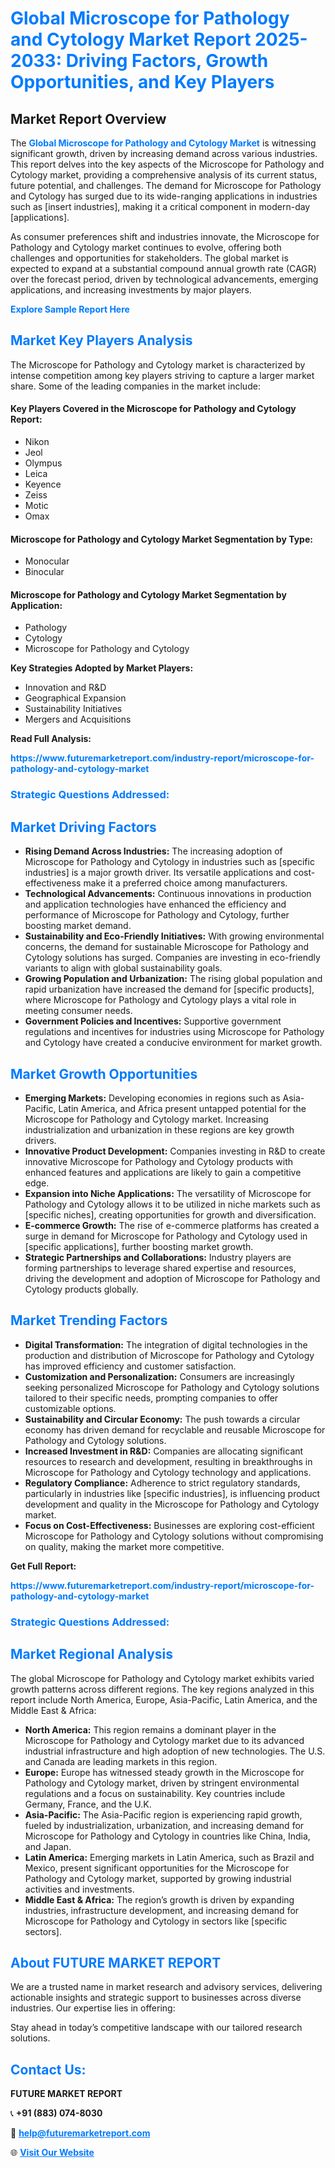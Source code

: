<h1 style="color: #007BFF;">Global Microscope for Pathology and Cytology Market Report 2025-2033: Driving Factors, Growth Opportunities, and Key Players</h1>

<section id="overview">
<h2>Market Report Overview</h2>
<p>The <a href="https://www.futuremarketreport.com/industry-report/microscope-for-pathology-and-cytology-market" style="color: #007BFF; text-decoration: none;"><strong>Global Microscope for Pathology and Cytology Market</strong></a> is witnessing significant growth, driven by increasing demand across various industries. This report delves into the key aspects of the Microscope for Pathology and Cytology market, providing a comprehensive analysis of its current status, future potential, and challenges. The demand for Microscope for Pathology and Cytology has surged due to its wide-ranging applications in industries such as [insert industries], making it a critical component in modern-day [applications].</p>
<p>As consumer preferences shift and industries innovate, the Microscope for Pathology and Cytology market continues to evolve, offering both challenges and opportunities for stakeholders. The global market is expected to expand at a substantial compound annual growth rate (CAGR) over the forecast period, driven by technological advancements, emerging applications, and increasing investments by major players.</p>
</section>

<section id="overview">
<p><a href="https://www.futuremarketreport.com/request-sample/reportId=122874" style="color: #007BFF; text-decoration: none;"><strong>Explore Sample Report Here</strong></a></p>
</section>

<section id="key-players">
<h2 style="color: #007BFF;">Market Key Players Analysis</h2>
<p>The Microscope for Pathology and Cytology market is characterized by intense competition among key players striving to capture a larger market share. Some of the leading companies in the market include:</p>
<h4>Key Players Covered in the Microscope for Pathology and Cytology Report:</h4>
<ul><li>Nikon</li><li>Jeol</li><li>Olympus</li><li>Leica</li><li>Keyence</li><li>Zeiss</li><li>Motic</li><li>Omax</li></ul>
<h4>Microscope for Pathology and Cytology Market Segmentation by Type:</h4>
<ul><li>Monocular</li><li>Binocular</li></ul>

<h4>Microscope for Pathology and Cytology Market Segmentation by Application:</h4>
<ul><li>Pathology</li><li>Cytology</li><li>Microscope for Pathology and Cytology</li></ul>
<p><strong>Key Strategies Adopted by Market Players:</strong></p>
<ul>
<li>Innovation and R&D</li>
<li>Geographical Expansion</li>
<li>Sustainability Initiatives</li>
<li>Mergers and Acquisitions</li>
</ul>
</section>

<section>
<p><strong>Read Full Analysis: </strong></p><a href="https://www.futuremarketreport.com/industry-report/microscope-for-pathology-and-cytology-market" style="color: #007BFF; text-decoration: none;"><strong>https://www.futuremarketreport.com/industry-report/microscope-for-pathology-and-cytology-market</strong></a>
<h3 style="color: #007BFF;">Strategic Questions Addressed:</h3>
</section>

<section id="driving-factors">
<h2 style="color: #007BFF;">Market Driving Factors</h2>
<ul>
<li><strong>Rising Demand Across Industries:</strong> The increasing adoption of Microscope for Pathology and Cytology in industries such as [specific industries] is a major growth driver. Its versatile applications and cost-effectiveness make it a preferred choice among manufacturers.</li>
<li><strong>Technological Advancements:</strong> Continuous innovations in production and application technologies have enhanced the efficiency and performance of Microscope for Pathology and Cytology, further boosting market demand.</li>
<li><strong>Sustainability and Eco-Friendly Initiatives:</strong> With growing environmental concerns, the demand for sustainable Microscope for Pathology and Cytology solutions has surged. Companies are investing in eco-friendly variants to align with global sustainability goals.</li>
<li><strong>Growing Population and Urbanization:</strong> The rising global population and rapid urbanization have increased the demand for [specific products], where Microscope for Pathology and Cytology plays a vital role in meeting consumer needs.</li>
<li><strong>Government Policies and Incentives:</strong> Supportive government regulations and incentives for industries using Microscope for Pathology and Cytology have created a conducive environment for market growth.</li>
</ul>
</section>

<section id="growth-opportunities">
<h2 style="color: #007BFF;">Market Growth Opportunities</h2>
<ul>
<li><strong>Emerging Markets:</strong> Developing economies in regions such as Asia-Pacific, Latin America, and Africa present untapped potential for the Microscope for Pathology and Cytology market. Increasing industrialization and urbanization in these regions are key growth drivers.</li>
<li><strong>Innovative Product Development:</strong> Companies investing in R&D to create innovative Microscope for Pathology and Cytology products with enhanced features and applications are likely to gain a competitive edge.</li>
<li><strong>Expansion into Niche Applications:</strong> The versatility of Microscope for Pathology and Cytology allows it to be utilized in niche markets such as [specific niches], creating opportunities for growth and diversification.</li>
<li><strong>E-commerce Growth:</strong> The rise of e-commerce platforms has created a surge in demand for Microscope for Pathology and Cytology used in [specific applications], further boosting market growth.</li>
<li><strong>Strategic Partnerships and Collaborations:</strong> Industry players are forming partnerships to leverage shared expertise and resources, driving the development and adoption of Microscope for Pathology and Cytology products globally.</li>
</ul>
</section>

<section id="trending-factors">
<h2 style="color: #007BFF;">Market Trending Factors</h2>
<ul>
<li><strong>Digital Transformation:</strong> The integration of digital technologies in the production and distribution of Microscope for Pathology and Cytology has improved efficiency and customer satisfaction.</li>
<li><strong>Customization and Personalization:</strong> Consumers are increasingly seeking personalized Microscope for Pathology and Cytology solutions tailored to their specific needs, prompting companies to offer customizable options.</li>
<li><strong>Sustainability and Circular Economy:</strong> The push towards a circular economy has driven demand for recyclable and reusable Microscope for Pathology and Cytology solutions.</li>
<li><strong>Increased Investment in R&D:</strong> Companies are allocating significant resources to research and development, resulting in breakthroughs in Microscope for Pathology and Cytology technology and applications.</li>
<li><strong>Regulatory Compliance:</strong> Adherence to strict regulatory standards, particularly in industries like [specific industries], is influencing product development and quality in the Microscope for Pathology and Cytology market.</li>
<li><strong>Focus on Cost-Effectiveness:</strong> Businesses are exploring cost-efficient Microscope for Pathology and Cytology solutions without compromising on quality, making the market more competitive.</li>
</ul>
</section>

<section>
<p><strong>Get Full Report: </strong></p><a href="https://www.futuremarketreport.com/industry-report/microscope-for-pathology-and-cytology-market" style="color: #007BFF; text-decoration: none;"><strong>https://www.futuremarketreport.com/industry-report/microscope-for-pathology-and-cytology-market</strong></a>
<h3 style="color: #007BFF;">Strategic Questions Addressed:</h3>
</section>


<section id="regional-analysis">
<h2 style="color: #007BFF;">Market Regional Analysis</h2>
<p>The global Microscope for Pathology and Cytology market exhibits varied growth patterns across different regions. The key regions analyzed in this report include North America, Europe, Asia-Pacific, Latin America, and the Middle East & Africa:</p>
<ul>
<li><strong>North America:</strong> This region remains a dominant player in the Microscope for Pathology and Cytology market due to its advanced industrial infrastructure and high adoption of new technologies. The U.S. and Canada are leading markets in this region.</li>
<li><strong>Europe:</strong> Europe has witnessed steady growth in the Microscope for Pathology and Cytology market, driven by stringent environmental regulations and a focus on sustainability. Key countries include Germany, France, and the U.K.</li>
<li><strong>Asia-Pacific:</strong> The Asia-Pacific region is experiencing rapid growth, fueled by industrialization, urbanization, and increasing demand for Microscope for Pathology and Cytology in countries like China, India, and Japan.</li>
<li><strong>Latin America:</strong> Emerging markets in Latin America, such as Brazil and Mexico, present significant opportunities for the Microscope for Pathology and Cytology market, supported by growing industrial activities and investments.</li>
<li><strong>Middle East & Africa:</strong> The region’s growth is driven by expanding industries, infrastructure development, and increasing demand for Microscope for Pathology and Cytology in sectors like [specific sectors].</li>
</ul>
</section>

<footer>
<h2 style="color: #007BFF;">About FUTURE MARKET REPORT</h2>
<p>We are a trusted name in market research and advisory services, delivering actionable insights and strategic support to businesses across diverse industries. Our expertise lies in offering:</p>

<p>Stay ahead in today’s competitive landscape with our tailored research solutions.</p>

<h2 style="color: #007BFF;">Contact Us:</h2>
<p><strong>FUTURE MARKET REPORT</strong></p>
<p>📞 <strong>+91 (883) 074-8030</strong></p>
<p>📧 <strong><a href="mailto:help@futuremarketreport.com" style="color: #007BFF;">help@futuremarketreport.com</a></strong></p>
<p>🌐 <strong><a href="https://www.futuremarketreport.com/" style="color: #007BFF;">Visit Our Website</a></strong></p>
</footer>